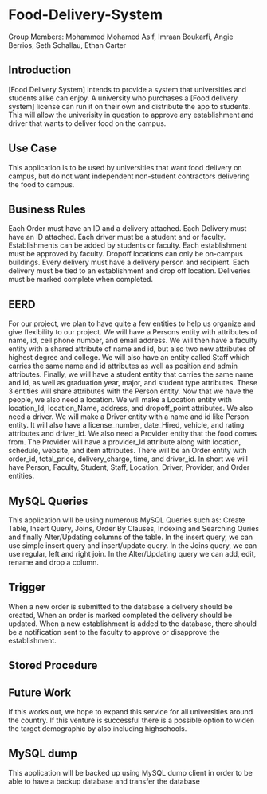# Food-Delivery-System
Group Members:
Mohammed Mohamed Asif, 
Imraan Boukarfi, 
Angie Berrios,
Seth Schallau,
Ethan Carter

## Introduction
[Food Delivery System] intends to provide a system that universities and students alike can enjoy. A university who purchases a [Food delivery system] license can run it on their own and distribute the app to students. This will allow the univerisity in question to approve any establishment and driver that wants to deliver food on the campus. 

## Use Case
This application is to be used by universities that want food delivery on campus, but do not want independent non-student contractors delivering the food to campus.

## Business Rules
Each Order must have an ID and a delivery attached.
Each Delivery must have an ID attached.
Each driver must be a student and or faculty.
Establishments can be added by students or faculty.
Each establishment must be approved by faculty.
Dropoff locations can only be on-campus buildings.
Every delivery must have a delivery person and recipient.
Each delivery must be tied to an establishment and drop off location.
Deliveries must be marked complete when completed.
## EERD
For our project, we plan to have quite a few entities to help us organize and give flexibility to our project. We will have a Persons entity with attributes of name, id, cell phone number, and email address. We will then have a faculty entity with a shared attribute of name and id, but also two new attributes of highest degree and college. We will also have an entity called Staff which carries the same name and id attributes as well as position and admin attributes. Finally, we will have a student entity that carries the same name and id, as well as graduation year, major, and student type attributes. These 3 entities will share attributes with the Person entity. Now that we have the people, we also need a location. We will make a Location entity with location_Id, location_Name, address, and dropoff_point attributes. We also need a driver. We will make a Driver entity with a name and id like Person entity. It will also have a license_number, date_Hired, vehicle, and rating attributes and driver_id. We also need a Provider entity that the food comes from. The Provider will have a provider_Id attribute along with location, schedule, website, and item attributes. There will be an Order entity with order_id, total_price, delivery_charge, time, and driver_id. In short we will have Person, Faculty, Student, Staff, Location, Driver, Provider, and Order entities.
## MySQL Queries
This application will be using numerous MySQL Queries such as: Create Table, Insert Query, Joins, Order By Clauses, Indexing and Searching Quries and finally Alter/Updating columns of the table.
In the insert query, we can use simple insert query and insert/update query.
In the Joins query, we can use regular, left and right join.
In the Alter/Updating query we can add, edit, rename and drop a column.
## Trigger
When a new order is submitted to the database a delivery should be created,
When an order is marked completed the delivery should be updated.
When a new establishment is added to the database, there should be a notification sent to the faculty to approve or disapprove the establishment.
## Stored Procedure


## Future Work
If this works out, we hope to expand this service for all universities around the country. 
If this venture is successful there is a possible option to widen the target demographic by also including highschools. 
## MySQL dump
This application will be backed up using MySQL dump client in order to be able to have a backup database and transfer the database
